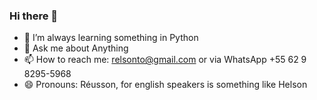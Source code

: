 ### Hi there 👋

- 🌱 I’m always learning something in Python
- 💬 Ask me about Anything
- 📫 How to reach me: relsonto@gmail.com or via WhatsApp +55 62 9 8295-5968
- 😄 Pronouns: Réusson, for english speakers is something like Helson
